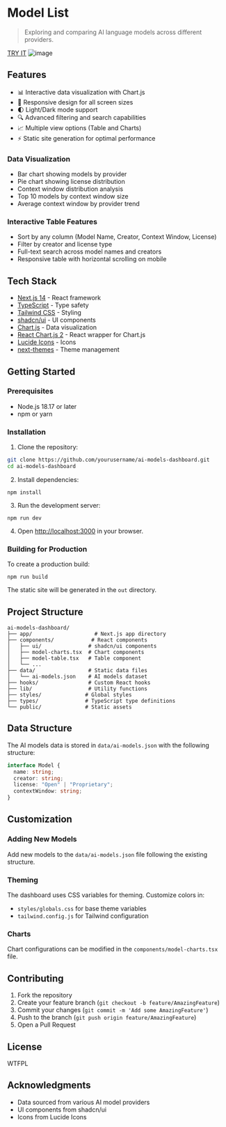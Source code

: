 # Model List
> Exploring and comparing AI language models across different providers.

[TRY IT](https://h3manth.com/ai/models/)
![image](https://github.com/user-attachments/assets/4bcadcd9-f1d3-4124-87a2-35829eb49547)


## Features

- 📊 Interactive data visualization with Chart.js
- 📱 Responsive design for all screen sizes
- 🌓 Light/Dark mode support
- 🔍 Advanced filtering and search capabilities
- 📈 Multiple view options (Table and Charts)
- ⚡ Static site generation for optimal performance

### Data Visualization

- Bar chart showing models by provider
- Pie chart showing license distribution
- Context window distribution analysis
- Top 10 models by context window size
- Average context window by provider trend

### Interactive Table Features

- Sort by any column (Model Name, Creator, Context Window, License)
- Filter by creator and license type
- Full-text search across model names and creators
- Responsive table with horizontal scrolling on mobile

## Tech Stack

- [Next.js 14](https://nextjs.org/) - React framework
- [TypeScript](https://www.typescriptlang.org/) - Type safety
- [Tailwind CSS](https://tailwindcss.com/) - Styling
- [shadcn/ui](https://ui.shadcn.com/) - UI components
- [Chart.js](https://www.chartjs.org/) - Data visualization
- [React Chart.js 2](https://react-chartjs-2.js.org/) - React wrapper for Chart.js
- [Lucide Icons](https://lucide.dev/) - Icons
- [next-themes](https://github.com/pacocoursey/next-themes) - Theme management

## Getting Started

### Prerequisites

- Node.js 18.17 or later
- npm or yarn

### Installation

1. Clone the repository:
```bash
git clone https://github.com/yourusername/ai-models-dashboard.git
cd ai-models-dashboard
```

2. Install dependencies:


```shellscript
npm install
```

3. Run the development server:


```shellscript
npm run dev
```

4. Open [http://localhost:3000](http://localhost:3000) in your browser.


### Building for Production

To create a production build:

```shellscript
npm run build
```

The static site will be generated in the `out` directory.

## Project Structure

```plaintext
ai-models-dashboard/
├── app/                    # Next.js app directory
├── components/            # React components
│   ├── ui/               # shadcn/ui components
│   ├── model-charts.tsx  # Chart components
│   ├── model-table.tsx   # Table component
│   └── ...
├── data/                 # Static data files
│   └── ai-models.json    # AI models dataset
├── hooks/                # Custom React hooks
├── lib/                  # Utility functions
├── styles/              # Global styles
├── types/               # TypeScript type definitions
└── public/              # Static assets
```

## Data Structure

The AI models data is stored in `data/ai-models.json` with the following structure:

```typescript
interface Model {
  name: string;
  creator: string;
  license: "Open" | "Proprietary";
  contextWindow: string;
}
```

## Customization

### Adding New Models

Add new models to the `data/ai-models.json` file following the existing structure.

### Theming

The dashboard uses CSS variables for theming. Customize colors in:

- `styles/globals.css` for base theme variables
- `tailwind.config.js` for Tailwind configuration


### Charts

Chart configurations can be modified in the `components/model-charts.tsx` file.

## Contributing

1. Fork the repository
2. Create your feature branch (`git checkout -b feature/AmazingFeature`)
3. Commit your changes (`git commit -m 'Add some AmazingFeature'`)
4. Push to the branch (`git push origin feature/AmazingFeature`)
5. Open a Pull Request


## License
WTFPL

## Acknowledgments

- Data sourced from various AI model providers
- UI components from shadcn/ui
- Icons from Lucide Icons
